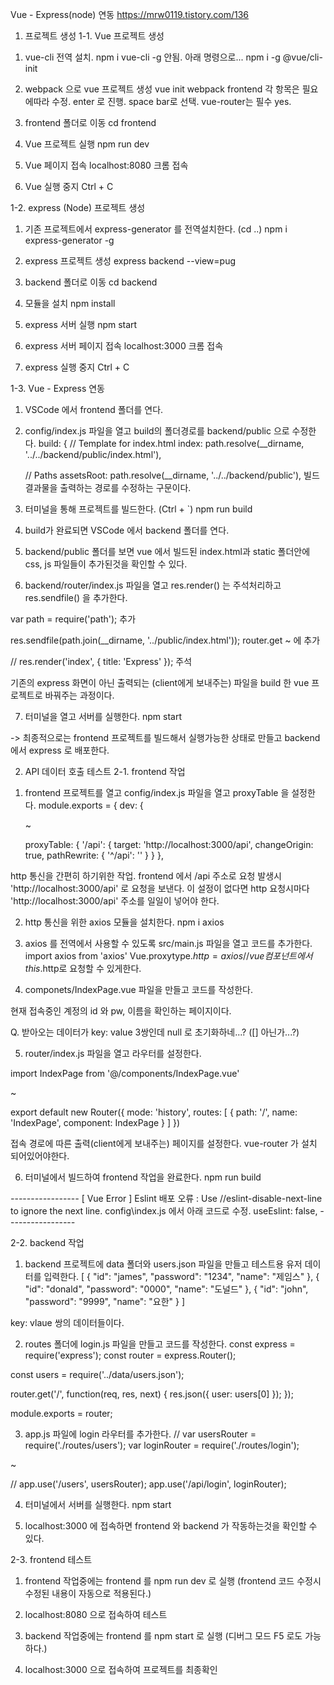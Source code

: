 Vue - Express(node) 연동
https://mrw0119.tistory.com/136

1. 프로젝트 생성
1-1. Vue 프로젝트 생성
1) vue-cli 전역 설치.
npm i vue-cli -g 안됨. 아래 명령으로...
npm i -g @vue/cli-init

2) webpack 으로 vue 프로젝트 생성
vue init webpack frontend
각 항목은 필요에따라 수정. enter 로 진행. space bar로 선택.
vue-router는 필수 yes.

3) frontend 폴더로 이동
cd frontend

4) Vue 프로젝트 실행
npm run dev

5) Vue 페이지 접속
localhost:8080 크롬 접속

6) Vue 실행 중지
Ctrl + C


1-2. express (Node) 프로젝트 생성
1) 기존 프로젝트에서 express-generator 를 전역설치한다.
(cd ..)
npm i express-generator -g

2) express 프로젝트 생성
express backend --view=pug

3) backend 폴더로 이동
cd backend

4) 모듈을 설치
npm install

5) express 서버 실행
npm start

6) express 서버 페이지 접속
localhost:3000 크롬 접속

5) express 실행 중지
Ctrl + C


1-3. Vue - Express 연동
1) VSCode 에서 frontend 폴더를 연다.

2) config/index.js 파일을 열고 build의 폴더경로를 backend/public 으로 수정한다.
build: {
    // Template for index.html
    index: path.resolve(__dirname, '../../backend/public/index.html'),

    // Paths
    assetsRoot: path.resolve(__dirname, '../../backend/public'),
빌드 결과물을 출력하는 경로를 수정하는 구문이다.

3) 터미널을 통해 프로젝트를 빌드한다. (Ctrl + `)
npm run build

4) build가 완료되면 VSCode 에서 backend 폴더를 연다.

5) backend/public 폴더를 보면 vue 에서 빌드된 index.html과 
static 폴더안에 css, js 파일들이 추가된것을 확인할 수 있다.

6) backend/router/index.js 파일을 열고 res.render() 는 주석처리하고 
res.sendfile() 을 추가한다.

var path = require('path'); 추가

res.sendfile(path.join(__dirname, '../public/index.html')); router.get ~ 에 추가

// res.render('index', { title: 'Express' }); 주석

기존의 express 화면이 아닌 출력되는 (client에게 보내주는) 파일을 
build 한 vue 프로젝트로 바꿔주는 과정이다.

7) 터미널을 열고 서버를 실행한다.
npm start

-> 최종적으로는 frontend 프로젝트를 빌드해서 실행가능한 상태로 만들고
backend 에서 express 로 배포한다.






2. API 데이터 호출 테스트
2-1. frontend 작업
1) frontend 프로젝트를 열고 config/index.js 파일을 열고 proxyTable 을 설정한다.
module.exports = {
  dev: {
      
      ~

    proxyTable: {
      '/api': {
        target: 'http://localhost:3000/api',
        changeOrigin: true,
        pathRewrite: {
            '^/api': ''
        }
      }
    },

http 통신을 간편히 하기위한 작업. 
frontend 에서 /api 주소로 요청 발생시 'http://localhost:3000/api' 로 요청을 보낸다.
이 설정이 없다면 http 요청시마다 'http://localhost:3000/api' 주소를 일일이 넣어야 한다.

2) http 통신을 위한 axios 모듈을 설치한다.
npm i axios

3) axios 를 전역에서 사용할 수 있도록 src/main.js 파일을 열고 코드를 추가한다.
import axios from 'axios'
Vue.proxytype.$http = axios // vue 컴포넌트에서 this.$http로 요청할 수 있게한다.

4) componets/IndexPage.vue 파일을 만들고 코드를 작성한다.
<template>
    <div v-if="user">
        <h1>접속한 유저</h1>
        <p>아이디 : {{ user.id }} </p>
        <p>비밀번호 : {{ user.password }} </p>
        <p>이름 : {{ user.name }} </p>
    </div>
</template>

<script>
export default {
    data() {
        return {
            user: null,
        };
    },
    created() {
        this.$http.get('/api/login')
            .then((res) => {
                const user = res.data.user;
                if (user) this.user = user;
            })
            .catch((err) => {
                console.error(err);
            });
    }}
</script>

<style></style>

현재 접속중인 계정의 id 와 pw, 이름을 확인하는 페이지이다.

Q. 받아오는 데이터가 key: value 3쌍인데 null 로 초기화하네...? ([] 아닌가...?)

5) router/index.js 파일을 열고 라우터를 설정한다.

import IndexPage from '@/components/IndexPage.vue'

~

export default new Router({
  mode: 'history',
  routes: [
    {
      path: '/',
      name: 'IndexPage',
      component: IndexPage
    }
  ]
})

접속 경로에 따른 출력(client에게 보내주는) 페이지를 설정한다.
vue-router 가 설치 되어있어야한다.

6) 터미널에서 빌드하여 frontend 작업을 완료한다.
npm run build

*-*-*-*-*-*-*-*-*-*-*-*-*-*-*-*-*-*
[ Vue Error ] Eslint 배포 오류 : Use //eslint-disable-next-line to ignore the next line.
config\index.js 에서 아래 코드로 수정.
useEslint: false,
*-*-*-*-*-*-*-*-*-*-*-*-*-*-*-*-*-*


2-2. backend 작업
1) backend 프로젝트에 data 폴더와 users.json 파일을 만들고 테스트용 유저 데이터를 입력한다.
[
    {
        "id": "james",
        "password": "1234",
        "name": "제임스"
    },
    {
        "id": "donald",
        "password": "0000",
        "name": "도널드"
    },
    {
        "id": "john",
        "password": "9999",
        "name": "요한"
    }
]

key: vlaue 쌍의 데이터들이다.

2) routes 폴더에 login.js 파일을 만들고 코드를 작성한다.
const express = require('express');
const router = express.Router();

const users = require('../data/users.json');

router.get('/', function(req, res, next) {
    res.json({ user: users[0] });
});

module.exports = router;

3) app.js 파일에 login 라우터를 추가한다.
// var usersRouter = require('./routes/users');
var loginRouter = require('./routes/login');

~

// app.use('/users', usersRouter);
app.use('/api/login', loginRouter);

4) 터미널에서 서버를 실행한다.
npm start

5) localhost:3000 에 접속하면 frontend 와 backend 가 작동하는것을 확인할 수 있다.


2-3. frontend 테스트
1) frontend 작업중에는 frontend 를 npm run dev 로 실행
(frontend 코드 수정시 수정된 내용이 자동으로 적용된다.)

2) localhost:8080 으로 접속하여 테스트

3) backend 작업중에는 frontend 를 npm start 로 실행
(디버그 모드 F5 로도 가능하다.)

4) localhost:3000 으로 접속하여 프로젝트를 최종확인